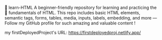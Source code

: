 📘 learn-HTML A beginner-friendly repository for learning and practicing the 🔧 fundamentals of HTML. This repo includes basic HTML elements, semantic tags, forms, tables, media, inputs, labels, embedding, and more — Follow my GitHub profile for such amazing and valuable content !

my firstDeployedProject's URL: https://firstdeployedproj.netlify.app/ 
